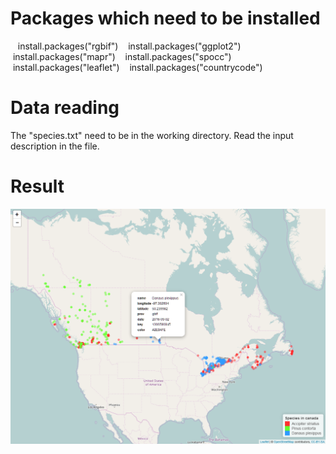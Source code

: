 # Packages which need to be installed

    install.packages("rgbif")
    install.packages("ggplot2")
    install.packages("mapr")
    install.packages("spocc")
    install.packages("leaflet")
    install.packages("countrycode")

# Data reading
The "species.txt" need to be in the working directory. Read the input description in the file.

# Result
![result](https://github.com/Tim-Yu/Biodiversity-data-cleaning/blob/master/Easy/result%20example.PNG)
